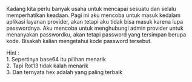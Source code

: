 Kadang kita perlu banyak usaha untuk mencapai sesuatu dan selalu memperhatikan keadaan. Pagi ini aku mencoba untuk masuk kedalam aplikasi layanan provider, akan tetapi aku tidak bisa masuk karena lupa passwordnya. Aku mencoba untuk menghubungi admin provider untuk menanyakan passwordku, akan tetapi password yang tersimpan berupa kode. Bisakah kalian mengetahui kode password tersebut.

Hint :<br>1. Sepertinya base64 itu pilihan menarik <br>2. Tapi Rot13 tidak kalah menarik <br>3. Dan ternyata hex adalah yang paling terbaik

